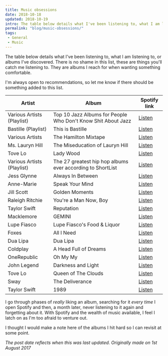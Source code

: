 ```yaml
---
title: Music obsessions
date: 2018-10-18
updated: 2018-10-19
intro: The table below details what I've been listening to, what I am listening to, or albums I've discovered. There is no shame in this list
permalink: "blog/music-obsessions/"
tags:
 - General
 - Music
---
```

The table below details what I've been listening to, what I am listening to, or albums I've discovered. There is no shame in this list, these are things you'll catch me listening to. They are albums I reach for when wanting something comfortable.

I'm always open to recommendations, so let me know if there should be something added to this list.

| Artist | Album | Spotify link |
|---|---|---|
| Various Artists (Playlist) | Top 10 Jazz Albums   for People Who Don't Know Shit About Jazz | [Listen](https://open.spotify.com/user/mikestreety/playlist/2D7jJt4hdFFtlla7YbcceF) |
| Bastille (Playlist) | This is Bastille | [Listen](https://open.spotify.com/user/spotify/playlist/37i9dQZF1DZ06evO4xeFWM) |
| Various Artists | The Hamilton Mixtape | [Listen](https://open.spotify.com/album/5AgsHUKFxr5DApRCmulIqJ) |
| Ms. Lauryn Hill | The Miseducation of Lauryn Hill | [Listen](https://open.spotify.com/album/1BZoqf8Zje5nGdwZhOjAtD) |
| Tove Lo | Lady Wood | [Listen](https://open.spotify.com/album/1tuekzsMZQOuiMejKP6t2Y) |
| Various Artists (Playlist) | The 27 greatest hip hop   albums ever according to ShortList | [Listen](https://open.spotify.com/user/mikestreety/playlist/7CzMAQvkYowW31BrM1rQn6) |
| Jess Glynne | Always In Between | [Listen](https://open.spotify.com/album/2Uv0SsIwRolyvE76e0CaBM) |
| Anne-Marie | Speak Your Mind | [Listen](https://open.spotify.com/album/7lPoGKpCGgdKFAxpudhAH5) |
| Jill Scott | Golden Moments | [Listen](https://open.spotify.com/album/00cZAqb57SRmKrcpFYWuye) |
| Raleigh Ritchie | You're a Man Now, Boy | [Listen](https://open.spotify.com/album/50EXi4hlRIPF7fLQcWCXyp) |
| Taylor Swift | Reputation | [Listen](https://open.spotify.com/album/4fW1sFeE43nuZlAw2xtmC3) |
| Macklemore | GEMINI | [Listen](https://open.spotify.com/album/72qA6s4fjF8Y2VX1UDMfp2) |
| Lupe Fiasco | Lupe Fiasco's Food & Liquor | [Listen](https://open.spotify.com/album/0TDJRkEr2SrhWTetdkEzED) |
| Foxes | All I Need | [Listen](https://open.spotify.com/album/6fpZzsdzd04nqiDPWnF2iw) |
| Dua Lipa | Dua Lipa | [Listen](https://open.spotify.com/album/4btGe14gIJmTxbcPAQBtqb) |
| Coldplay | A Head Full of Dreams | [Listen](https://open.spotify.com/album/3cfAM8b8KqJRoIzt3zLKqw) |
| OneRepublic | Oh My My | [Listen](https://open.spotify.com/album/30SqWqmSU9ww0Btb1j4rpU) |
| John Legend | Darkness and Light | [Listen](https://open.spotify.com/album/7xMjYDrgPLp1ReFGAOyS1O) |
| Tove Lo | Queen of The Clouds | [Listen](https://open.spotify.com/album/1spbq60PWMBiuvARkJbXBP) |
| Sway | The Deliverance | [Listen](https://open.spotify.com/album/75bKgbIFAJ7tyDpPx7n8e5) |
| Taylor Swift | 1989 | [Listen](https://open.spotify.com/album/3GT1SFfrltwpfWM2FB7zV4) |

I go through phases of _really_ liking an album, searching for it _every time_ I open Spotify and then, a month later, never listening to it again and forgetting about it. With Spotify and the wealth of music available, I feel I latch on as I'm too afraid to venture out.

I thought I would make a note here of the albums I hit hard so I can revisit at some point.

_The post date reflects when this was last updated. Originally made on 1st August 2017_
